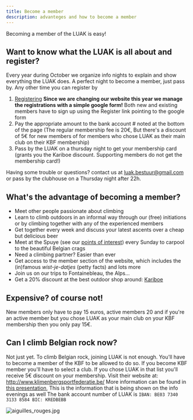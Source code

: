 ```yaml
---
title: Become a member
description: advanteges and how to become a member
---
```


Becoming a member of the LUAK is easy!

## Want to know what the LUAK is all about and register?

Every year during October we organize info nights to explain and show everything the LUAK does. A perfect night to become a member, just pass by. Any other time you can register by

1. [Registering](https://forms.gle/HH6AkxLx5kL3WoN26) **Since we are changing our website this year we manage the registrations with a simple google form!** Both new and existing members have to sign up using the Register link pointing to the google form
2. Pay the appropriate amount to the bank account # noted at the bottom of the page (The regular membership fee is 20€, But there's a discount of 5€ for new members of for members who chose LUAK as their main club on their KBF membership)
3. Pass by the LUAK on a thursday night to get your membership card (grants you the Kariboe discount. Supporting members do not get the membership card!)

Having some trouble or questions? contact us at <luak.bestuur@gmail.com> or pass by the clubhouse on a Thursday night after 22h.

## What's the advantage of becoming a member?

- Meet other people passionate about climbing
- Learn to climb outdoors in an informal way through our (free) initiations or by climbing together with any of the experienced members
- Get together every week and discuss your latest ascents over a cheap but delicious beer
- Meet at the Spuye (see our [points of interest](?q=poi)) every Sunday to carpool to the beautiful Belgian crags
- Need a climbing partner? Easier than ever
- Get access to the member section of the website, which includes the (in)famous _wist-je-datjes_ (petty facts) and lots more
- Join us on our trips to Fontainebleau, the Alps...
- Get a 20% discount at the best outdoor shop around: [Kariboe](http://www.kariboe.be/)

## Expensive? of course not!

New members only have to pay 15 euros, active members 20 and if you're an active member but you chose LUAK as your main club on your KBF membership then you only pay 15€.

## Can I climb Belgian rock now?

Not just yet. To climb Belgian rock, joining LUAK is not enough. You'll have to become a member of the KBF to be allowed to do so. If you become KBF member you'll have to select a club. If you chose LUAK in that list you'll receive 5€ discount on your membership. Visit their website at: <http://www.klimenbergsportfederatie.be/> More information can be found in [this presentation](https://docs.google.com/presentation/d/1MOb7rF6Kz8xd2dRu9nDj39vMU4NzeJc7/edit?usp=sharing\&ouid=104743637768050835321\&rtpof=true\&sd=true), This is the information that is being shown on the info evenings as well The bank account number of LUAK is `IBAN: BE03 7340 3133 8584 BIC: KREDBEBB`

![aiguilles\_rouges.jpg](/aiguilles_rouges.jpg)
